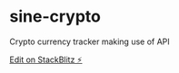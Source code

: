 # sine-crypto

Crypto currency tracker making use of API

[Edit on StackBlitz ⚡️](https://stackblitz.com/edit/react-e3bqme)